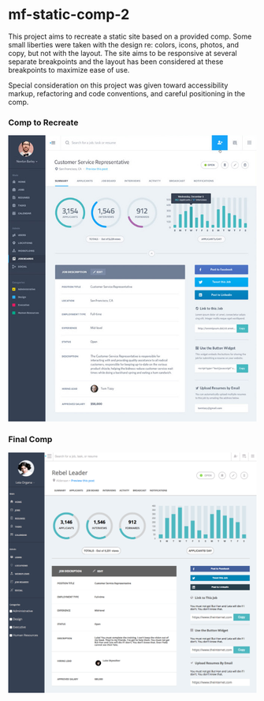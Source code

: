 # mf-static-comp-2

This project aims to recreate a static site based on a provided comp. Some small liberties were taken with the design re: colors, icons, photos, and copy, but not with the layout. The site aims to be responsive at several separate breakpoints and the layout has been considered at these breakpoints to maximize ease of use.

Special consideration on this project was given toward accessibility markup, refactoring and code conventions, and careful positioning in the comp.

### Comp to Recreate

![image of original comp](assets/static-comp-challenge-3.jpg)


### Final Comp
![image of recreated comp](https://github.com/mollyfoz/mf-comp-challenge-3/blob/master/assets/Screen%20Shot%202017-06-06%20at%2011.55.14%20PM.png)
